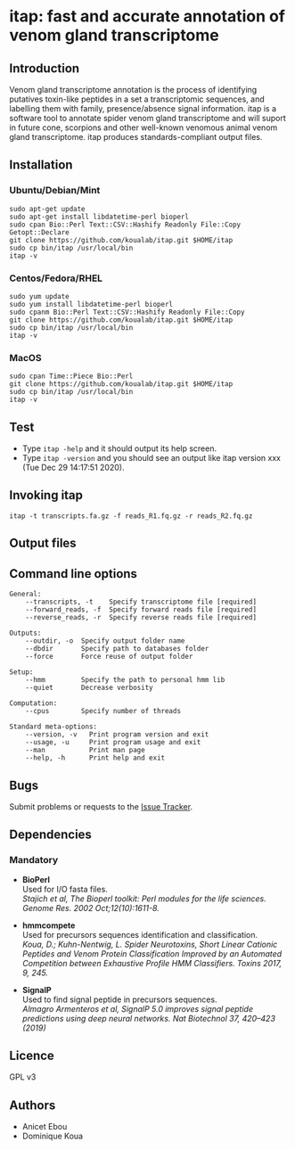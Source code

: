 # itap: fast and accurate annotation of venom gland transcriptome

## Introduction

Venom gland transcriptome annotation is the process of identifying putatives toxin-like peptides in a set a transcriptomic sequences, and labelling them with family, presence/absence signal information. itap is a software tool to annotate spider venom gland transcriptome and will suport in future cone, scorpions and other well-known venomous animal venom gland transcriptome. itap produces standards-compliant output files.

## Installation

### Ubuntu/Debian/Mint

```
sudo apt-get update
sudo apt-get install libdatetime-perl bioperl
sudo cpan Bio::Perl Text::CSV::Hashify Readonly File::Copy Getopt::Declare
git clone https://github.com/koualab/itap.git $HOME/itap
sudo cp bin/itap /usr/local/bin
itap -v 
```

### Centos/Fedora/RHEL

```
sudo yum update
sudo yum install libdatetime-perl bioperl
sudo cpanm Bio::Perl Text::CSV::Hashify Readonly File::Copy 
git clone https://github.com/koualab/itap.git $HOME/itap
sudo cp bin/itap /usr/local/bin
itap -v 
```

### MacOS

```
sudo cpan Time::Piece Bio::Perl
git clone https://github.com/koualab/itap.git $HOME/itap
sudo cp bin/itap /usr/local/bin
itap -v 
```
  

## Test

* Type `itap -help` and it should output its help screen.
* Type `itap -version` and you should see an output like itap version xxx (Tue Dec 29 14:17:51 2020).
  


## Invoking itap

```
itap -t transcripts.fa.gz -f reads_R1.fq.gz -r reads_R2.fq.gz
```
  

## Output files


## Command line options

```
General:
    --transcripts, -t    Specify transcriptome file [required]
    --forward_reads, -f  Specify forward reads file [required]
    --reverse_reads, -r  Specify reverse reads file [required]

Outputs:
	--outdir, -o  Specify output folder name
	--dbdir       Specify path to databases folder
	--force       Force reuse of output folder

Setup:
	--hmm         Specify the path to personal hmm lib
	--quiet       Decrease verbosity

Computation:
	--cpus        Specify number of threads

Standard meta-options:
	--version, -v   Print program version and exit
	--usage, -u     Print program usage and exit
	--man           Print man page
	--help, -h      Print help and exit

```
  
  
## Bugs

Submit problems or requests to the [Issue Tracker](https://github.com/itap/issues).

  


## Dependencies

### Mandatory

* **BioPerl**  
  Used for I/O fasta files.  
  *Stajich et al, The Bioperl toolkit: Perl modules for the life sciences. Genome Res. 2002 Oct;12(10):1611-8.*

* **hmmcompete**  
  Used for precursors sequences identification and classification.  
  *Koua, D.; Kuhn-Nentwig, L. Spider Neurotoxins, Short Linear Cationic Peptides and Venom Protein Classification Improved by an Automated Competition between Exhaustive Profile HMM Classifiers. Toxins 2017, 9, 245.*

* **SignalP**  
  Used to find signal peptide in precursors sequences.  
  *Almagro Armenteros  et al, SignalP 5.0 improves signal peptide predictions using deep neural networks. Nat Biotechnol 37, 420–423 (2019)*

## Licence

GPL v3

## Authors

* Anicet Ebou
* Dominique Koua

